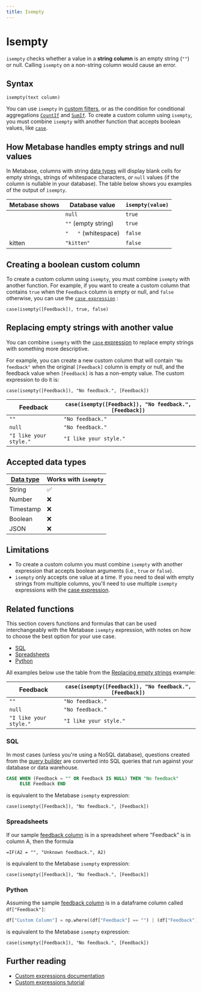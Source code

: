 ```yaml
---
title: Isempty
---
```


# Isempty

`isempty` checks whether a value in a **string column** is an empty string (`""`) or null. Calling `isempty` on a non-string column would cause an error.

## Syntax

```
isempty(text column)
```

You can use `isempty` in [custom filters](../expressions.md#filter-expressions-and-conditionals), or as the condition for conditional aggregations [`CountIf`](../expressions/countif.md) and [`SumIf`](../expressions/sumif.md). To create a custom column using `isempty`, you must combine `isempty` with another function that accepts boolean values, like [`case`](./case.md).


## How Metabase handles empty strings and null values

In Metabase, columns with string [data types][data-types] will display blank cells for empty strings, strings of whitespace characters,  _or_ `null` values (if the column is nullable in your database).
The table below shows you examples of the output of `isempty`.

| Metabase shows| Database value      | `isempty(value)`  |
|---------------| --------------------| ------------------|
|               | `null`              | `true`            |
|               | `""` (empty string) | `true`            |
|               | `"   "` (whitespace)| `false`           |
|     kitten    |`"kitten"`           | `false`           |

## Creating a boolean custom column

To create a custom column using `isempty`, you must combine `isempty` with another function.
For example, if you want to create a custom column that contains `true` when the `Feedback` column is empty or null, and `false` otherwise, you can use the [`case expression`](./case.md) :

```
case(isempty([Feedback]), true, false)
```


## Replacing empty strings with another value

You can combine `isempty` with the [`case` expression](./case.md) to replace empty strings with something more descriptive.

For example, you can create a new custom column that will contain `"No feedback"` when the original `[Feedback]` column is empty or null, and the feedback value when `[Feedback]` is has a non-empty value. The custom expression to do it is:
```
case(isempty([Feedback]), "No feedback.", [Feedback])
```


| Feedback              | `case(isempty([Feedback]), "No feedback.", [Feedback])`   |
| ----------------------| ----------------------------------------------------------|
| `""`                  | `"No feedback."`                                          |
| `null`                | `"No feedback."`                                          |
| `"I like your style."`| `"I like your style."`                                    |


## Accepted data types

| [Data type][data-types] | Works with `isempty` |
| ----------------------- | -------------------- |
| String                  | ✅                   |
| Number                  | ❌                   |
| Timestamp               | ❌                   |
| Boolean                 | ❌                   |
| JSON                    | ❌                   |

## Limitations

- To create a custom column you must combine `isempty` with another expression that accepts boolean arguments (i.e., `true` or `false`).
- `isempty` only accepts one value at a time. If you need to deal with empty strings from multiple columns, you'll need to use multiple `isempty` expressions with the [case expression](./case.md).

## Related functions

This section covers functions and formulas that can be used interchangeably with the Metabase `isempty` expression, with notes on how to choose the best option for your use case.

- [SQL](#sql)
- [Spreadsheets](#spreadsheets)
- [Python](#python)

All examples below use the table from the [Replacing empty strings](#replacing-empty-strings-with-another-value) example:

| Feedback              | `case(isempty([Feedback]), "No feedback.", [Feedback])`   |
| ----------------------| ----------------------------------------------------------|
| `""`                  | `"No feedback."`                                          |
| `null`                | `"No feedback."`                                          |
| `"I like your style."`| `"I like your style."`                                    |

### SQL

In most cases (unless you're using a NoSQL database), questions created from the [query builder][notebook-editor-def] are converted into SQL queries that run against your database or data warehouse.

```sql
CASE WHEN (Feedback = "" OR Feedback IS NULL) THEN "No feedback"
     ELSE Feedback END
```

is equivalent to the Metabase `isempty` expression:

```
case(isempty([Feedback]), "No feedback.", [Feedback])
```

### Spreadsheets

If our sample [feedback column](#replacing-empty-strings-with-another-value) is in a spreadsheet where "Feedback" is in column A, then the formula

```
=IF(A2 = "", "Unknown feedback.", A2)
```

is equivalent to the Metabase `isempty` expression:

```
case(isempty([Feedback]), "No feedback.", [Feedback])
```

### Python

Assuming the sample [feedback column](#replacing-empty-strings-with-another-value) is in a dataframe column called `df["Feedback"]`:

```python
df["Custom Column"] = np.where((df["Feedback"] == "") | (df["Feedback"].isnull()), "No feedback.", df["Feedback"])
```

is equivalent to the Metabase `isempty` expression:

```
case(isempty([Feedback]), "No feedback.", [Feedback])
```

## Further reading

- [Custom expressions documentation][custom-expressions-doc]
- [Custom expressions tutorial][custom-expressions-learn]

[custom-expressions-doc]: ../expressions.md
[custom-expressions-learn]: https://www.metabase.com/learn/questions/custom-expressions
[data-types]: https://www.metabase.com/learn/grow-your-data-skills/data-fundamentals/data-types-overview#examples-of-data-types
[notebook-editor-def]: https://www.metabase.com/glossary/query_builder
[numpy]: https://numpy.org/doc/
[pandas]: https://pandas.pydata.org/pandas-docs/stable/
